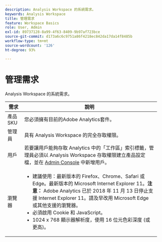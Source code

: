 ```yaml
---
description: Analysis Workspace 的系統需求。
keywords: Analysis Workspace
title: 管理需求
feature: Workspace Basics
role: User, Admin
exl-id: 89737128-8a99-4f63-8409-9b97af723bce
source-git-commit: d173a6c6c9751a86f4218ec842da17da14f8485b
workflow-type: tm+mt
source-wordcount: '126'
ht-degree: 93%

---
```


# 管理需求

Analysis Workspace 的系統需求。

| 需求 | 說明 |
|--- |--- |
| 產品 SKU | 您必須擁有目前的Adobe Analytics套件。 |
| 管理員 | 具有 Analysis Workspace 的完全存取權限。 |
| 用戶 | 若要讓用戶能夠存取 Analytics 中的「工作區」索引標籤，管理員必須以 Analysis Workspace 存取權限建立產品設定檔，並在 [Admin Console](/help/admin/admin-console/permissions/product-profile.md) 中新增用戶。 |
| 瀏覽器 | <ul><li>建議使用：最新版本的 Firefox、Chrome、Safari 或 Edge。最新版本的 Microsoft Internet Explorer 11。**注意：** Adobe Analytics 已於 2018 年 11 月 13 日停止支援 Internet Explorer 11。請及早改用 Microsoft Edge 或其他支援的瀏覽器。</li><li>必須啟用 Cookie 和 JavaScript。</li><li>1024 x 768 顯示器解析度，使用 16 位元色彩深度 (或更高)。</li></ul> |
